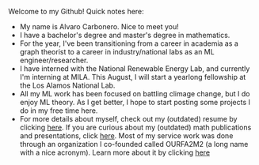 Welcome to my Github! Quick notes here:
-  My name is Alvaro Carbonero. Nice to meet you!
-  I have a bachelor's degree and master's degree in mathematics.
-  For the year, I've been transitioning from a career in academia as a graph theorist to a career in industry/national labs as an ML engineer/researcher. 
-  I have interned with the National Renewable Energy Lab, and currently I'm interning at MILA. This August, I will start a yearlong fellowship at the Los Alamos National Lab.
-  All my ML work has been focused on battling climage change, but I do enjoy ML theory. As I get better, I hope to start posting some projects I do in my free time here.
-  For more details about myself, check out my (outdated) resume by clicking [here](https://drive.google.com/file/d/1GKyqrWBHPQU7Sf_uRP5HMHHB4uiz8t18/view?usp=sharing). If you are curious about my (outdated) math publications and presentations, click [here](https://drive.google.com/file/d/1tXDdC-g_byfHgqQYyfb7PbTvOGRym3JO/view?usp=sharing). Most of my service work was done through an organization I co-founded called OURFA2M2 (a long name with a nice acronym). Learn more about it by clicking [here](https://www.ourfa2m2.org)
